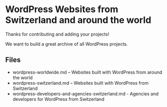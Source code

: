 # WordPress Websites from Switzerland and around the world

Thanks for contributing and adding your projects!

We want to build a great archive of all WordPress projects.

## Files

* wordpress-worldwide.md – Websites built with WordPress from around the world
* wordpress-switzerland.md – Websites built with WordPress from Switzerland
* wordpress-developers-and-agencies-switzerland.md - Agencies and developers for WordPress from Switzerland
